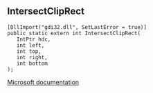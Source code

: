 ## IntersectClipRect

```
[DllImport("gdi32.dll", SetLastError = true)]
public static extern int IntersectClipRect(
   IntPtr hdc,
   int left,
   int top,
   int right,
   int bottom
);
```

[Microsoft documentation](https://docs.microsoft.com/en-us/windows/win32/api/wingdi/nf-wingdi-intersectcliprect)

